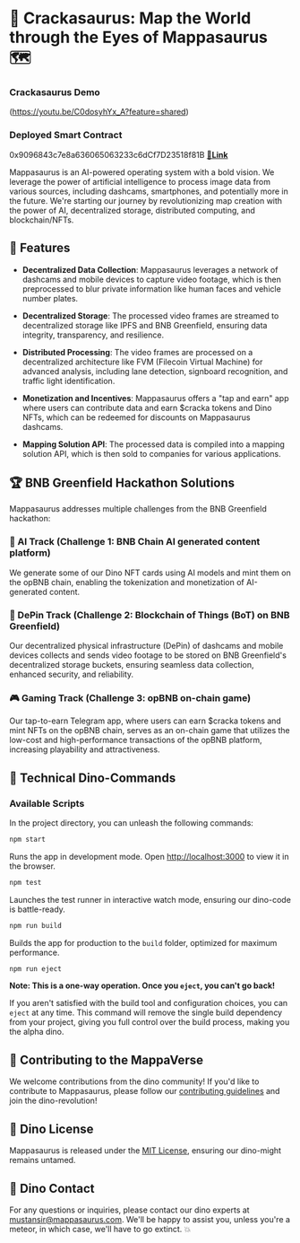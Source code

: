 # 🦖 Crackasaurus: Map the World through the Eyes of Mappasaurus 🗺️

### Crackasaurus Demo
(https://youtu.be/C0dosyhYx_A?feature=shared)

### Deployed Smart Contract
0x9096843c7e8a636065063233c6dCf7D23518f81B
**[🔗Link](https://testnet.opbnbscan.com/address/0x9096843c7e8a636065063233c6dCf7D23518f81B)**

Mappasaurus is an AI-powered operating system with a bold vision. We leverage the power of artificial intelligence to process image data from various sources, including dashcams, smartphones, and potentially more in the future. We're starting our journey by revolutionizing map creation with the power of AI, decentralized storage, distributed computing, and blockchain/NFTs.

## 🌟 Features

- **Decentralized Data Collection**: Mappasaurus leverages a network of dashcams and mobile devices to capture video footage, which is then preprocessed to blur private information like human faces and vehicle number plates.

- **Decentralized Storage**: The processed video frames are streamed to decentralized storage like IPFS and BNB Greenfield, ensuring data integrity, transparency, and resilience.

- **Distributed Processing**: The video frames are processed on a decentralized architecture like FVM (Filecoin Virtual Machine) for advanced analysis, including lane detection, signboard recognition, and traffic light identification.

- **Monetization and Incentives**: Mappasaurus offers a "tap and earn" app where users can contribute data and earn $cracka tokens and Dino NFTs, which can be redeemed for discounts on Mappasaurus dashcams.

- **Mapping Solution API**: The processed data is compiled into a mapping solution API, which is then sold to companies for various applications.

## 🏆 BNB Greenfield Hackathon Solutions

Mappasaurus addresses multiple challenges from the BNB Greenfield hackathon:

### 🤖 AI Track (Challenge 1: BNB Chain AI generated content platform)

We generate some of our Dino NFT cards using AI models and mint them on the opBNB chain, enabling the tokenization and monetization of AI-generated content.

### 🔗 DePin Track (Challenge 2: Blockchain of Things (BoT) on BNB Greenfield)

Our decentralized physical infrastructure (DePin) of dashcams and mobile devices collects and sends video footage to be stored on BNB Greenfield's decentralized storage buckets, ensuring seamless data collection, enhanced security, and reliability.

### 🎮 Gaming Track (Challenge 3: opBNB on-chain game)

Our tap-to-earn Telegram app, where users can earn $cracka tokens and mint NFTs on the opBNB chain, serves as an on-chain game that utilizes the low-cost and high-performance transactions of the opBNB platform, increasing playability and attractiveness.

## 🦕 Technical Dino-Commands

### Available Scripts

In the project directory, you can unleash the following commands:

```bash
npm start
```

Runs the app in development mode. Open [http://localhost:3000](http://localhost:3000) to view it in the browser.

```bash
npm test
```

Launches the test runner in interactive watch mode, ensuring our dino-code is battle-ready.

```bash
npm run build
```

Builds the app for production to the `build` folder, optimized for maximum performance.

```bash
npm run eject
```

**Note: This is a one-way operation. Once you `eject`, you can't go back!**

If you aren't satisfied with the build tool and configuration choices, you can `eject` at any time. This command will remove the single build dependency from your project, giving you full control over the build process, making you the alpha dino. 

## 🦖 Contributing to the MappaVerse

We welcome contributions from the dino community! If you'd like to contribute to Mappasaurus, please follow our [contributing guidelines](CONTRIBUTING.md) and join the dino-revolution!

## 📜 Dino License

Mappasaurus is released under the [MIT License](LICENSE), ensuring our dino-might remains untamed.

## 🌋 Dino Contact

For any questions or inquiries, please contact our dino experts at [mustansir@mappasaurus.com](mailto:mustansir@mappasaurus.com). We'll be happy to assist you, unless you're a meteor, in which case, we'll have to go extinct. 💥